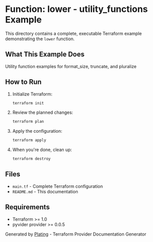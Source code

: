 # Function: lower - utility_functions Example

This directory contains a complete, executable Terraform example demonstrating the `lower` function.

## What This Example Does

Utility function examples for format_size, truncate, and pluralize

## How to Run

1. Initialize Terraform:
   ```bash
   terraform init
   ```

2. Review the planned changes:
   ```bash
   terraform plan
   ```

3. Apply the configuration:
   ```bash
   terraform apply
   ```

4. When you're done, clean up:
   ```bash
   terraform destroy
   ```

## Files

- `main.tf` - Complete Terraform configuration
- `README.md` - This documentation

## Requirements

- Terraform >= 1.0
- pyvider provider >= 0.0.5

Generated by [Plating](https://github.com/provide-io/plating) - Terraform Provider Documentation Generator
